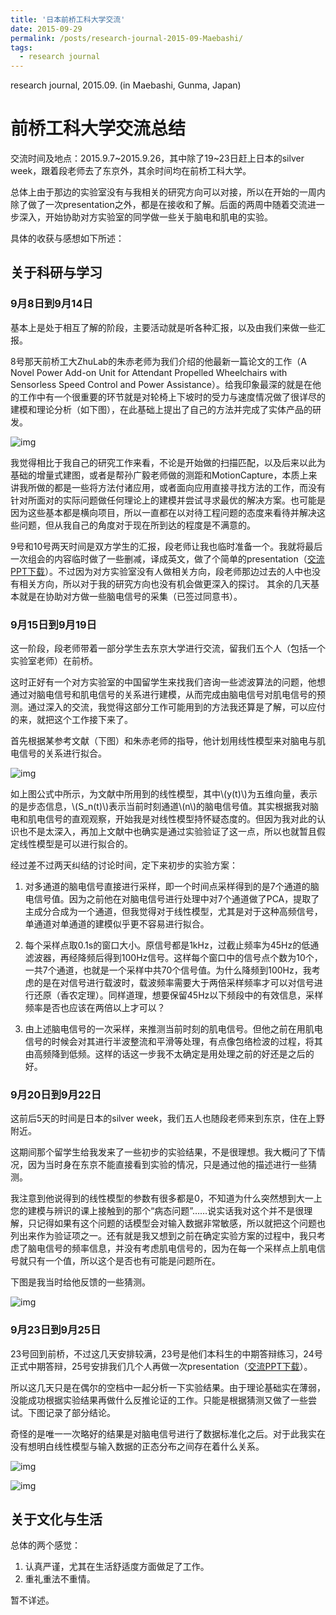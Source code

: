 ```yaml
---
title: '日本前桥工科大学交流'
date: 2015-09-29
permalink: /posts/research-journal-2015-09-Maebashi/
tags:
  - research journal
---
```


research journal, 2015.09. (in Maebashi, Gunma, Japan)

# 前桥工科大学交流总结

交流时间及地点：2015.9.7~2015.9.26，其中除了19~23日赶上日本的silver week，跟着段老师去了东京外，其余时间均在前桥工科大学。

总体上由于那边的实验室没有与我相关的研究方向可以对接，所以在开始的一周内除了做了一次presentation之外，都是在接收和了解。后面的两周中随着交流进一步深入，开始协助对方实验室的同学做一些关于脑电和肌电的实验。

具体的收获与感想如下所述：

## 关于科研与学习

### 9月8日到9月14日

基本上是处于相互了解的阶段，主要活动就是听各种汇报，以及由我们来做一些汇报。

8号那天前桥工大ZhuLab的朱赤老师为我们介绍的他最新一篇论文的工作（A Novel Power Add-on Unit for Attendant Propelled Wheelchairs with Sensorless Speed Control and Power Assistance）。给我印象最深的就是在他的工作中有一个很重要的环节就是对轮椅上下坡时的受力与速度情况做了很详尽的建模和理论分析（如下图），在此基础上提出了自己的方法并完成了实体产品的研发。

![img](https://sunqinxuan.github.io/images/posts-research-journal-2015-09-img1.jpg)

我觉得相比于我自己的研究工作来看，不论是开始做的扫描匹配，以及后来以此为基础的增量式建图，或者是帮孙广毅老师做的测距和MotionCapture，本质上来讲我所做的都是一些将方法付诸应用，或者面向应用直接寻找方法的工作，而没有针对所面对的实际问题做任何理论上的建模并尝试寻求最优的解决方案。也可能是因为这些基本都是横向项目，所以一直都在以对待工程问题的态度来看待并解决这些问题，但从我自己的角度对于现在所到达的程度是不满意的。

9号和10号两天时间是双方学生的汇报，段老师让我也临时准备一个。我就将最后一次组会的内容临时做了一些删减，译成英文，做了个简单的presentation（<a href="http://sunqinxuan.github.io/files/research-journal-2015-09-Maebashi-presentation-1.pdf">交流PPT下载</a>）。不过因为对方实验室没有人做相关方向，段老师那边过去的人中也没有相关方向，所以对于我的研究方向也没有机会做更深入的探讨。
其余的几天基本就是在协助对方做一些脑电信号的采集（已签过同意书）。

### 9月15日到9月19日

这一阶段，段老师带着一部分学生去东京大学进行交流，留我们五个人（包括一个实验室老师）在前桥。

这时正好有一个对方实验室的中国留学生来找我们咨询一些滤波算法的问题，他想通过对脑电信号和肌电信号的关系进行建模，从而完成由脑电信号对肌电信号的预测。通过深入的交流，我觉得这部分工作可能用到的方法我还算是了解，可以应付的来，就把这个工作接下来了。

首先根据某参考文献（下图）和朱赤老师的指导，他计划用线性模型来对脑电与肌电信号的关系进行拟合。

![img](https://sunqinxuan.github.io/images/posts-research-journal-2015-09-img2.jpg)

如上图公式中所示，为文献中所用到的线性模型，其中\\(y(t)\\)为五维向量，表示的是步态信息，\\(S_n(t)\\)表示当前时刻通道\\(n\\)的脑电信号值。其实根据我对脑电和肌电信号的直观观察，开始我是对线性模型持怀疑态度的。但因为我对此的认识也不是太深入，再加上文献中也确实是通过实验验证了这一点，所以也就暂且假定线性模型是可以进行拟合的。

经过差不过两天纠结的讨论时间，定下来初步的实验方案：

1. 对多通道的脑电信号直接进行采样，即一个时间点采样得到的是7个通道的脑电信号值。因为之前他在对脑电信号进行处理中对7个通道做了PCA，提取了主成分合成为一个通道，但我觉得对于线性模型，尤其是对于这种高频信号，单通道对单通道的建模似乎更不容易进行拟合。

2. 每个采样点取0.1s的窗口大小。原信号都是1kHz，过截止频率为45Hz的低通滤波器，再经降频后得到100Hz信号。这样每个窗口中的信号点个数为10个，一共7个通道，也就是一个采样中共70个信号值。为什么降频到100Hz，我考虑的是在对信号进行载波时，载波频率需要大于两倍采样频率才可以对信号进行还原（香农定理）。同样道理，想要保留45Hz以下频段中的有效信息，采样频率是否也应该在两倍以上才可以？

3. 由上述脑电信号的一次采样，来推测当前时刻的肌电信号。但他之前在用肌电信号的时候会对其进行半波整流和平滑等处理，有点像包络检波的过程，将其由高频降到低频。这样的话这一步我不太确定是用处理之前的好还是之后的好。

### 9月20日到9月22日

这前后5天的时间是日本的silver week，我们五人也随段老师来到东京，住在上野附近。

这期间那个留学生给我发来了一些初步的实验结果，不是很理想。我大概问了下情况，因为当时身在东京不能直接看到实验的情况，只是通过他的描述进行一些猜测。

我注意到他说得到的线性模型的参数有很多都是0，不知道为什么突然想到大一上您的建模与辨识的课上接触到的那个“病态问题”……说实话我对这个并不是很理解，只记得如果有这个问题的话模型会对输入数据非常敏感，所以就把这个问题也列出来作为验证项之一。还有就是我又想到之前在确定实验方案的过程中，我只考虑了脑电信号的频率信息，并没有考虑肌电信号的，因为在每一个采样点上肌电信号就只有一个值，所以这个是否也有可能是问题所在。

下图是我当时给他反馈的一些猜测。

![img](https://sunqinxuan.github.io/images/posts-research-journal-2015-09-img3.jpg)

### 9月23日到9月25日

23号回到前桥，不过这几天安排较满，23号是他们本科生的中期答辩练习，24号正式中期答辩，25号安排我们几个人再做一次presentation（<a href="http://sunqinxuan.github.io/files/research-journal-2015-09-Maebashi-presentation-2.pdf">交流PPT下载</a>）。

所以这几天只是在偶尔的空档中一起分析一下实验结果。由于理论基础实在薄弱，没能成功根据实验结果再做什么反推论证的工作。只能是根据猜测又做了一些尝试。下图记录了部分结论。

奇怪的是唯一一次略好的结果是对脑电信号进行了数据标准化之后。对于此我实在没有想明白线性模型与输入数据的正态分布之间存在着什么关系。

![img](https://sunqinxuan.github.io/images/posts-research-journal-2015-09-img4.jpg)

![img](https://sunqinxuan.github.io/images/posts-research-journal-2015-09-img5.jpg)

## 关于文化与生活

总体的两个感觉：

1.	认真严谨，尤其在生活舒适度方面做足了工作。
2.	重礼重法不重情。

暂不详述。



